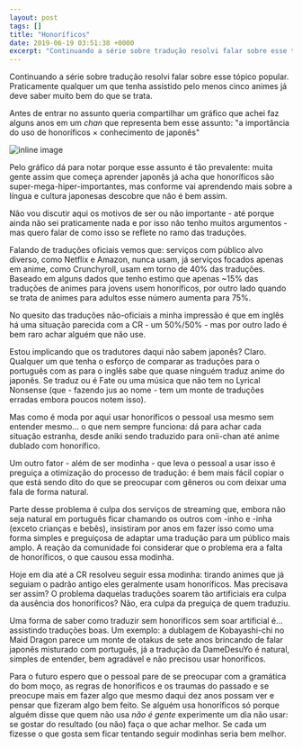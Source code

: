 ```yaml
---
layout: post
tags: []
title: "Honoríficos"
date: 2019-06-19 03:51:38 +0000
excerpt: "Continuando a série sobre tradução resolvi falar sobre esse tópico popular. Praticamente qualquer um que tenha assistido pelo menos cinco..."
---
```


Continuando a série sobre tradução resolvi falar sobre esse tópico popular. Praticamente qualquer um que tenha assistido pelo menos cinco animes já deve saber muito bem do que se trata.

Antes de entrar no assunto queria compartilhar um gráfico que achei faz alguns anos em um *chan* que representa bem esse assunto: "a importância do uso de honoríficos × conhecimento de japonês"

![inline image](https://i.imgur.com/fvvL5V5.jpg)

Pelo gráfico dá para notar porque esse assunto é tão prevalente: muita gente assim que começa aprender japonês já acha que honoríficos são super-mega-hiper-importantes, mas conforme vai aprendendo mais sobre a língua e cultura japonesas descobre que não é bem assim.

Não vou discutir aqui os motivos de ser ou não importante - até porque ainda não sei praticamente nada e por isso não tenho muitos argumentos - mas quero falar de como isso se reflete no ramo das traduções.

Falando de traduções oficiais vemos que: serviços com público alvo diverso, como Netflix e Amazon, nunca usam, já serviços focados apenas em anime, como Crunchyroll, usam em torno de 40% das traduções. Baseado em alguns dados que tenho estimo que apenas ~15% das traduções de animes para jovens usem honoríficos, por outro lado quando se trata de animes para adultos esse número aumenta para 75%.

No quesito das traduções não-oficiais a minha impressão é que em inglês há uma situação parecida com a CR - um 50%/50% - mas por outro lado é bem raro achar alguém que não use.

Estou implicando que os tradutores daqui não sabem japonês? Claro. Qualquer um que tenha o esforço de comparar as traduções para o português com as para o inglês sabe que quase ninguém traduz anime do japonês. Se traduz ou é Fate ou uma música que não tem no Lyrical Nonsense (que - fazendo jus ao nome - tem um monte de traduções erradas embora poucos notem isso).

Mas como é moda por aqui usar honoríficos o pessoal usa mesmo sem entender mesmo... o que nem sempre funciona: dá para achar cada situação estranha, desde aniki sendo traduzido para onii-chan até anime dublado com honorífico.

Um outro fator - além de ser modinha - que leva o pessoal a usar isso é preguiça a otimização do processo de tradução: é bem mais fácil copiar o que está sendo dito do que se preocupar com gêneros ou com deixar uma fala de forma natural.

Parte desse problema é culpa dos serviços de streaming que, embora não seja natural em português ficar chamando os outros com -inho e -inha (exceto crianças e bebês), insistiram por anos em fazer isso como uma forma simples e preguiçosa de adaptar uma tradução para um público mais amplo. A reação da comunidade foi considerar que o problema era a falta de honoríficos, o que causou essa modinha.

Hoje em dia até a CR resolveu seguir essa modinha: tirando animes que já seguiam o padrão antigo eles geralmente usam honoríficos. Mas precisava ser assim? O problema daquelas traduções soarem tão artificiais era culpa da ausência dos honoríficos? Não, era culpa da preguiça de quem traduziu.

Uma forma de saber como traduzir sem honoríficos sem soar artificial é... assistindo traduções boas. Um exemplo: a dublagem de Kobayashi-chi no Maid Dragon parece um monte de otakus de sete anos brincando de falar japonês misturado com português, já a tradução da DameDesuYo é natural, simples de entender, bem agradável e não precisou usar honoríficos.

Para o futuro espero que o pessoal pare de se preocupar com a gramática do bom moço, as regras de honoríficos e os traumas do passado e se preocupe mais em fazer algo que mesmo daqui dez anos possam ver e pensar que fizeram algo bem feito. Se alguém usa honoríficos só porque alguém disse que quem não usa *não é gente* experimente um dia não usar: se gostar do resultado (ou não) faça o que achar melhor. Se cada um fizesse o que gosta sem ficar tentando seguir modinhas seria bem melhor.